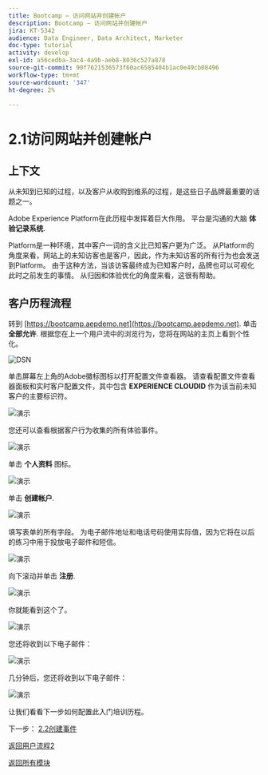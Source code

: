 ```yaml
---
title: Bootcamp — 访问网站并创建帐户
description: Bootcamp — 访问网站并创建帐户
jira: KT-5342
audience: Data Engineer, Data Architect, Marketer
doc-type: tutorial
activity: develop
exl-id: a56cedba-3ac4-4a9b-aeb8-8036c527a878
source-git-commit: 90f7621536573f60ac6585404b1ac0e49cb08496
workflow-type: tm+mt
source-wordcount: '347'
ht-degree: 2%

---
```


# 2.1访问网站并创建帐户

## 上下文

从未知到已知的过程，以及客户从收购到维系的过程，是这些日子品牌最重要的话题之一。

Adobe Experience Platform在此历程中发挥着巨大作用。 平台是沟通的大脑 **体验记录系统**.

Platform是一种环境，其中客户一词的含义比已知客户更为广泛。 从Platform的角度来看，网站上的未知访客也是客户，因此，作为未知访客的所有行为也会发送到Platform。 由于这种方法，当该访客最终成为已知客户时，品牌也可以可视化此时之前发生的事情。 从归因和体验优化的角度来看，这很有帮助。

## 客户历程流程

转到 [https://bootcamp.aepdemo.net](https://bootcamp.aepdemo.net). 单击 **全部允许**. 根据您在上一个用户流中的浏览行为，您将在网站的主页上看到个性化。

![DSN](./images/web8.png)

单击屏幕左上角的Adobe徽标图标以打开配置文件查看器。 请查看配置文件查看器面板和实时客户配置文件，其中包含 **EXPERIENCE CLOUDID** 作为该当前未知客户的主要标识符。

![演示](./images/pv1.png)

您还可以查看根据客户行为收集的所有体验事件。

![演示](./images/pv3.png)

单击 **个人资料** 图标。

![演示](./images/pv4.png)

单击 **创建帐户**.

![演示](./images/pv5.png)

填写表单的所有字段。 为电子邮件地址和电话号码使用实际值，因为它将在以后的练习中用于投放电子邮件和短信。

![演示](./images/pv7.png)

向下滚动并单击 **注册**.

![演示](./images/pv8.png)

你就能看到这个了。

![演示](./images/pv9.png)

您还将收到以下电子邮件：

![演示](./images/pv10.png)

几分钟后，您还将收到以下电子邮件：

![演示](./images/pv11.png)

让我们看看下一步如何配置此入门培训历程。

下一步： [2.2创建事件](./ex2.md)

[返回用户流程2](./uc2.md)

[返回所有模块](../../overview.md)

